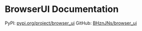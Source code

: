 # BrowserUI Documentation

PyPI: [pypi.org/project/browser_ui](https://pypi.org/project/browser_ui/)
GitHub: [BHznJNs/browser_ui](https://github.com/BHznJNs/browser_ui)
